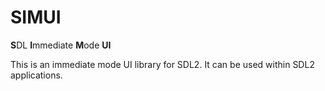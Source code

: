 # SIMUI

**S**DL **I**mmediate **M**ode **UI**

This is an immediate mode UI library for SDL2. It can be used within SDL2 applications.
